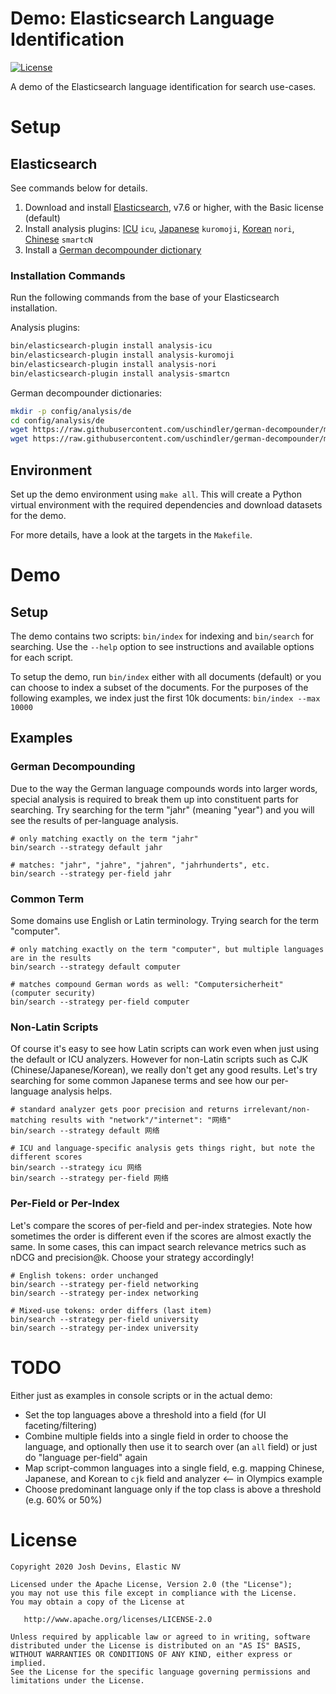 # Demo: Elasticsearch Language Identification

[![License](https://img.shields.io/badge/License-Apache%202.0-blue.svg)](https://opensource.org/licenses/Apache-2.0)

A demo of the Elasticsearch language identification for search use-cases.

# Setup

## Elasticsearch

See commands below for details.

1. Download and install [Elasticsearch](https://www.elastic.co/downloads/elasticsearch), v7.6 or higher, with the Basic license (default)
1. Install analysis plugins: [ICU](https://www.elastic.co/guide/en/elasticsearch/plugins/current/analysis-icu.html) `icu`, [Japanese](https://www.elastic.co/guide/en/elasticsearch/plugins/current/analysis-kuromoji.html) `kuromoji`, [Korean](https://www.elastic.co/guide/en/elasticsearch/plugins/current/analysis-nori.html) `nori`, [Chinese](https://www.elastic.co/guide/en/elasticsearch/plugins/current/analysis-smartcn.html) `smartcN`  
1. Install a [German decompounder dictionary](https://github.com/uschindler/german-decompounder)

### Installation Commands

Run the following commands from the base of your Elasticsearch installation.

Analysis plugins:

```bash
bin/elasticsearch-plugin install analysis-icu
bin/elasticsearch-plugin install analysis-kuromoji
bin/elasticsearch-plugin install analysis-nori
bin/elasticsearch-plugin install analysis-smartcn
```

German decompounder dictionaries:

```bash
mkdir -p config/analysis/de
cd config/analysis/de
wget https://raw.githubusercontent.com/uschindler/german-decompounder/master/de_DR.xml
wget https://raw.githubusercontent.com/uschindler/german-decompounder/master/dictionary-de.txt
```

## Environment

Set up the demo environment using `make all`. This will create a Python virtual environment with the required dependencies and download datasets for the demo.

For more details, have a look at the targets in the `Makefile`.

# Demo

## Setup

The demo contains two scripts: `bin/index` for indexing and `bin/search` for searching. Use the `--help` option to see instructions and available options for each script.

To setup the demo, run `bin/index` either with all documents (default) or you can choose to index a subset of the documents. For the purposes of the following examples, we index just the first 10k documents: `bin/index --max 10000`

## Examples

### German Decompounding

Due to the way the German language compounds words into larger words, special analysis is required to break them up into constituent parts for searching. Try searching for the term "jahr" (meaning "year") and you will see the results of per-language analysis.

```
# only matching exactly on the term "jahr"
bin/search --strategy default jahr

# matches: "jahr", "jahre", "jahren", "jahrhunderts", etc.
bin/search --strategy per-field jahr
```

### Common Term

Some domains use English or Latin terminology. Trying search for the term "computer".

```
# only matching exactly on the term "computer", but multiple languages are in the results
bin/search --strategy default computer

# matches compound German words as well: "Computersicherheit" (computer security)
bin/search --strategy per-field computer
```

### Non-Latin Scripts

Of course it's easy to see how Latin scripts can work even when just using the default or ICU analyzers. However for non-Latin scripts such as CJK (Chinese/Japanese/Korean), we really don't get any good results. Let's try searching for some common Japanese terms and see how our per-language analysis helps.

```
# standard analyzer gets poor precision and returns irrelevant/non-matching results with "network"/"internet": "网络"
bin/search --strategy default 网络

# ICU and language-specific analysis gets things right, but note the different scores
bin/search --strategy icu 网络
bin/search --strategy per-field 网络
```

### Per-Field or Per-Index

Let's compare the scores of per-field and per-index strategies. Note how sometimes the order is different even if the scores are almost exactly the same. In some cases, this can impact search relevance metrics such as nDCG and precision@k. Choose your strategy accordingly!

```
# English tokens: order unchanged
bin/search --strategy per-field networking
bin/search --strategy per-index networking

# Mixed-use tokens: order differs (last item)
bin/search --strategy per-field university
bin/search --strategy per-index university
```

# TODO

Either just as examples in console scripts or in the actual demo:

- Set the top languages above a threshold into a field (for UI faceting/filtering)
- Combine multiple fields into a single field in order to choose the language, and optionally then use it to search over (an `all` field) or just do "language per-field" again
- Map script-common languages into a single field, e.g. mapping Chinese, Japanese, and Korean to `cjk` field and analyzer <-- in Olympics example
- Choose predominant language only if the top class is above a threshold (e.g. 60% or 50%)

# License

```
Copyright 2020 Josh Devins, Elastic NV

Licensed under the Apache License, Version 2.0 (the "License");
you may not use this file except in compliance with the License.
You may obtain a copy of the License at

   http://www.apache.org/licenses/LICENSE-2.0

Unless required by applicable law or agreed to in writing, software
distributed under the License is distributed on an "AS IS" BASIS,
WITHOUT WARRANTIES OR CONDITIONS OF ANY KIND, either express or implied.
See the License for the specific language governing permissions and
limitations under the License.
```
